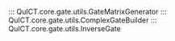 ::: QuICT.core.gate.utils.GateMatrixGenerator
::: QuICT.core.gate.utils.ComplexGateBuilder
::: QuICT.core.gate.utils.InverseGate

